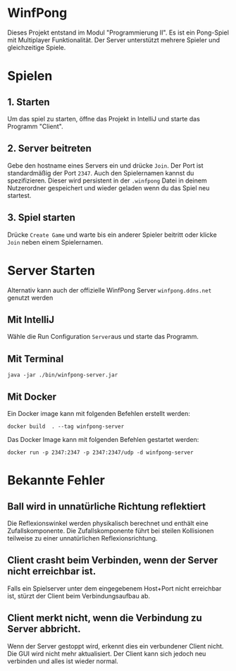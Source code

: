 # WinfPong
Dieses Projekt entstand im Modul "Programmierung II".
Es ist ein Pong-Spiel mit Multiplayer Funktionalität.
Der Server unterstützt mehrere Spieler und gleichzeitige Spiele.

# Spielen
## 1. Starten
Um das spiel zu starten, öffne das Projekt in IntelliJ und starte das Programm "Client".
## 2. Server beitreten
Gebe den hostname eines Servers ein und drücke `Join`.
Der Port ist standardmäßig der Port `2347`.
Auch den Spielernamen kannst du spezifizieren. Dieser wird persistent in der `.winfpong` Datei in deinem Nutzerordner gespeichert und wieder geladen wenn du das Spiel neu startest.
## 3. Spiel starten
Drücke `Create Game` und warte bis ein anderer Spieler beitritt oder klicke `Join` neben einem Spielernamen.

# Server Starten
Alternativ kann auch der offizielle WinfPong Server `winfpong.ddns.net` genutzt werden
## Mit IntelliJ
Wähle die Run Configuration `Server`aus und starte das Programm.

## Mit Terminal
```shell
java -jar ./bin/winfpong-server.jar
```

## Mit Docker
Ein Docker image kann mit folgenden Befehlen erstellt werden:
```shell
docker build  . --tag winfpong-server
```
Das Docker Image kann mit folgenden Befehlen gestartet werden:
```shell
docker run -p 2347:2347 -p 2347:2347/udp -d winfpong-server
```

# Bekannte Fehler
## Ball wird in unnatürliche Richtung reflektiert
Die Reflexionswinkel werden physikalisch berechnet und enthält eine Zufallskomponente.
Die Zufallskomponente führt bei steilen Kollisionen teilweise zu einer unnatürlichen Reflexionsrichtung.

## Client crasht beim Verbinden, wenn der Server nicht erreichbar ist.
Falls ein Spielserver unter dem eingegebenem Host+Port nicht erreichbar ist, stürzt der Client beim Verbindungsaufbau ab.

## Client merkt nicht, wenn die Verbindung zu Server abbricht.
Wenn der Server gestoppt wird, erkennt dies ein verbundener Client nicht.
Die GUI wird nicht mehr aktualisiert. Der Client kann sich jedoch neu verbinden und alles ist wieder normal.